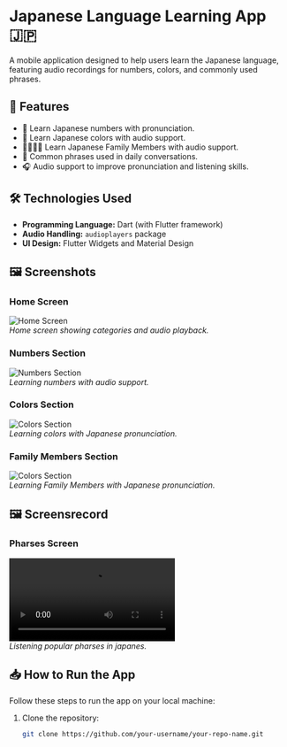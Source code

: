 # Japanese Language Learning App 🇯🇵

A mobile application designed to help users learn the Japanese language, featuring audio recordings for numbers, colors, and commonly used phrases.

## 📱 Features

- 🔢 Learn Japanese numbers with pronunciation.
- 🎨 Learn Japanese colors with audio support.
- 👨‍👩‍👦‍👦 Learn Japanese Family Members with audio support.
- 💬 Common phrases used in daily conversations.
- 🎧 Audio support to improve pronunciation and listening skills.

## 🛠️ Technologies Used

- **Programming Language:** Dart (with Flutter framework)
- **Audio Handling:** `audioplayers` package
- **UI Design:** Flutter Widgets and Material Design


## 🖼️ Screenshots


### Home Screen
![Home Screen](screenshots\Screenshot.HomeScreen.example.toku.jpg)  
*Home screen showing categories and audio playback.*

### Numbers Section
![Numbers Section](screenshots\Screenshot.Numbers.example.toku.jpg)  
*Learning numbers with audio support.*

### Colors Section
![Colors Section](screenshots\Screenshot.Colors.example.toku.jpg)  
*Learning colors with Japanese pronunciation.*

### Family Members Section
![Colors Section](screenshots\Screenshot.FamilyMembers.example.toku.jpg)  
*Learning Family Members with Japanese pronunciation.*

## 🖼️ Screensrecord

### Pharses Screen
![Pharses Screen](screenshots\Screenrecord.Pharses.example.toku.mp4)  
*Listening popular pharses in japanes.*

## 📥 How to Run the App

Follow these steps to run the app on your local machine:

1. Clone the repository:
   ```bash
   git clone https://github.com/your-username/your-repo-name.git
